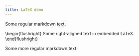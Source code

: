 ```yaml
---
title: LaTeX demo
---
```


Some regular markdown text.

\begin{flushright}
Some right-aligned text in embedded LaTeX.
\end{flushright}

Some more regular markdown text.